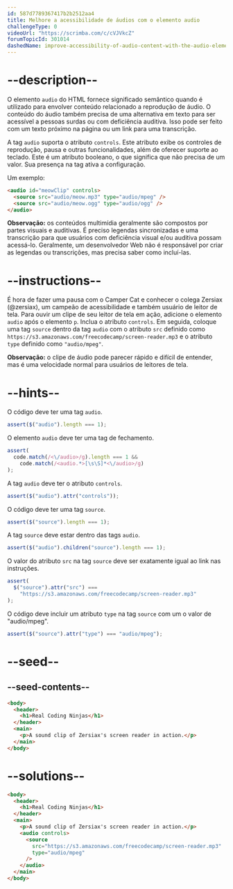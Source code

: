 ```yaml
---
id: 587d7789367417b2b2512aa4
title: Melhore a acessibilidade de áudios com o elemento audio
challengeType: 0
videoUrl: "https://scrimba.com/c/cVJVkcZ"
forumTopicId: 301014
dashedName: improve-accessibility-of-audio-content-with-the-audio-element
---
```


# --description--

O elemento `audio` do HTML fornece significado semântico quando é utilizado para envolver conteúdo relacionado a reprodução de áudio. O conteúdo do áudio também precisa de uma alternativa em texto para ser acessível a pessoas surdas ou com deficiência auditiva. Isso pode ser feito com um texto próximo na página ou um link para uma transcrição.

A tag `audio` suporta o atributo `controls`. Este atributo exibe os controles de reprodução, pausa e outras funcionalidades, além de oferecer suporte ao teclado. Este é um atributo booleano, o que significa que não precisa de um valor. Sua presença na tag ativa a configuração.

Um exemplo:

```html
<audio id="meowClip" controls>
  <source src="audio/meow.mp3" type="audio/mpeg" />
  <source src="audio/meow.ogg" type="audio/ogg" />
</audio>
```

**Observação:** os conteúdos multimídia geralmente são compostos por partes visuais e auditivas. É preciso legendas sincronizadas e uma transcrição para que usuários com deficiência visual e/ou auditiva possam acessá-lo. Geralmente, um desenvolvedor Web não é responsável por criar as legendas ou transcrições, mas precisa saber como incluí-las.

# --instructions--

É hora de fazer uma pausa com o Camper Cat e conhecer o colega Zersiax (@zersiax), um campeão de acessibilidade e também usuário de leitor de tela. Para ouvir um clipe de seu leitor de tela em ação, adicione o elemento `audio` após o elemento `p`. Inclua o atributo `controls`. Em seguida, coloque uma tag `source` dentro da tag `audio` com o atributo `src` definido como `https://s3.amazonaws.com/freecodecamp/screen-reader.mp3` e o atributo `type` definido como `"audio/mpeg"`.

**Observação:** o clipe de áudio pode parecer rápido e difícil de entender, mas é uma velocidade normal para usuários de leitores de tela.

# --hints--

O código deve ter uma tag `audio`.

```js
assert($("audio").length === 1);
```

O elemento `audio` deve ter uma tag de fechamento.

```js
assert(
  code.match(/<\/audio>/g).length === 1 &&
    code.match(/<audio.*>[\s\S]*<\/audio>/g)
);
```

A tag `audio` deve ter o atributo `controls`.

```js
assert($("audio").attr("controls"));
```

O código deve ter uma tag `source`.

```js
assert($("source").length === 1);
```

A tag `source` deve estar dentro das tags `audio`.

```js
assert($("audio").children("source").length === 1);
```

O valor do atributo `src` na tag `source` deve ser exatamente igual ao link nas instruções.

```js
assert(
  $("source").attr("src") ===
    "https://s3.amazonaws.com/freecodecamp/screen-reader.mp3"
);
```

O código deve incluir um atributo `type` na tag `source` com um o valor de "audio/mpeg".

```js
assert($("source").attr("type") === "audio/mpeg");
```

# --seed--

## --seed-contents--

```html
<body>
  <header>
    <h1>Real Coding Ninjas</h1>
  </header>
  <main>
    <p>A sound clip of Zersiax's screen reader in action.</p>
  </main>
</body>
```

# --solutions--

```html
<body>
  <header>
    <h1>Real Coding Ninjas</h1>
  </header>
  <main>
    <p>A sound clip of Zersiax's screen reader in action.</p>
    <audio controls>
      <source
        src="https://s3.amazonaws.com/freecodecamp/screen-reader.mp3"
        type="audio/mpeg"
      />
    </audio>
  </main>
</body>
```
